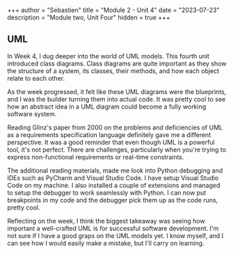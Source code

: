 +++
author = "Sebastien"
title = "Module 2 - Unit 4"
date = "2023-07-23"
description = "Module two, Unit Four"
hidden = true
+++

## UML

In Week 4, I dug deeper into the world of UML models. This fourth unit introduced class diagrams. Class diagrams are quite important as they show the structure of a system, its classes, their methods, and how each object relate to each other.

As the week progressed, it felt like these UML diagrams were the blueprints, and I was the builder turning them into actual code. It was pretty cool to see how an abstract idea in a UML diagram could become a fully working software system.

Reading Glinz's paper from 2000 on the problems and deficiencies of UML as a requirements specification language definitely gave me a different perspective. It was a good reminder that even though UML is a powerful tool, it's not perfect. There are challenges, particularly when you're trying to express non-functional requirements or real-time constraints.

The additional reading materials, made me look into Python debugging and IDEs such as PyCharm and Visual Studio Code. I have setup Visual Studio Code on my machine. I also installed a couple of extensions and managed to setup the debugger to work seamlessly with Python. I can now put breakpoints in my code and the debugger pick them up as the code runs, pretty cool.

Reflecting on the week, I think the biggest takeaway was seeing how important a well-crafted UML is for successful software development. I'm not sure if I have a good graps on the UML models yet. I know myself, and I can see how I would easily make a mistake, but I'll carry on learning.